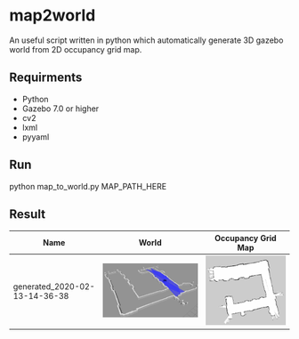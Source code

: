 # map2world

An useful script written in python which automatically generate 3D gazebo world from 2D occupancy grid map.

## Requirments

* Python
* Gazebo 7.0 or higher 
* cv2
* lxml
* pyyaml

## Run

python map_to_world.py MAP_PATH_HERE

## Result

| Name | World | Occupancy Grid Map |
| ---- | ---- | ---- |
| generated_2020-02-13-14-36-38 | ![generated_2020-02-13-14-36-38](assets/generated_2020-02-13-14-36-38_world.png) | ![house](assets/generated_2020-02-13-14-36-38_map.png) |
